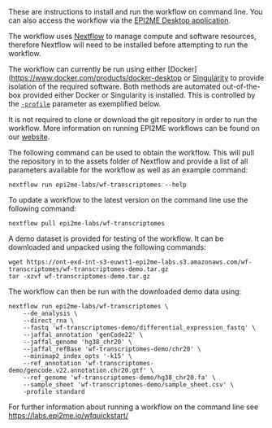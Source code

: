 
These are instructions to install and run the workflow on command line.
You can also access the workflow via the
[EPI2ME Desktop application](https://labs.epi2me.io/downloads/).

The workflow uses [Nextflow](https://www.nextflow.io/) to manage
compute and software resources,
therefore Nextflow will need to be
installed before attempting to run the workflow.

The workflow can currently be run using either
[Docker](https://www.docker.com/products/docker-desktop
or [Singularity](https://docs.sylabs.io/guides/3.0/user-guide/index.html)
to provide isolation of the required software.
Both methods are automated out-of-the-box provided
either Docker or Singularity is installed.
This is controlled by the
[`-profile`](https://www.nextflow.io/docs/latest/config.html#config-profiles)
parameter as exemplified below.

It is not required to clone or download the git repository
in order to run the workflow.
More information on running EPI2ME workflows can
be found on our [website](https://labs.epi2me.io/wfindex).

The following command can be used to obtain the workflow.
This will pull the repository in to the assets folder of
Nextflow and provide a list of all parameters
available for the workflow as well as an example command:

```
nextflow run epi2me-labs/wf-transcriptomes --help
```
To update a workflow to the latest version on the command line use
the following command:
```
nextflow pull epi2me-labs/wf-transcriptomes
```

A demo dataset is provided for testing of the workflow.
It can be downloaded and unpacked using the following commands:
```
wget https://ont-exd-int-s3-euwst1-epi2me-labs.s3.amazonaws.com/wf-transcriptomes/wf-transcriptomes-demo.tar.gz
tar -xzvf wf-transcriptomes-demo.tar.gz
```
The workflow can then be run with the downloaded demo data using:
```
nextflow run epi2me-labs/wf-transcriptomes \
	--de_analysis \
	--direct_rna \
	--fastq 'wf-transcriptomes-demo/differential_expression_fastq' \
	--jaffal_annotation 'genCode22' \
	--jaffal_genome 'hg38_chr20' \
	--jaffal_refBase 'wf-transcriptomes-demo/chr20' \
	--minimap2_index_opts '-k15' \
	--ref_annotation 'wf-transcriptomes-demo/gencode.v22.annotation.chr20.gtf' \
	--ref_genome 'wf-transcriptomes-demo/hg38_chr20.fa' \
	--sample_sheet 'wf-transcriptomes-demo/sample_sheet.csv' \
	-profile standard
```

For further information about running a workflow on
the command line see https://labs.epi2me.io/wfquickstart/
